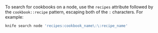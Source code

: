 To search for cookbooks on a node, use the `recipes` attribute followed
by the `cookbook::recipe` pattern, escaping both of the `:` characters.
For example:

```bash
knife search node 'recipes:cookbook_name\:\:recipe_name'
```
